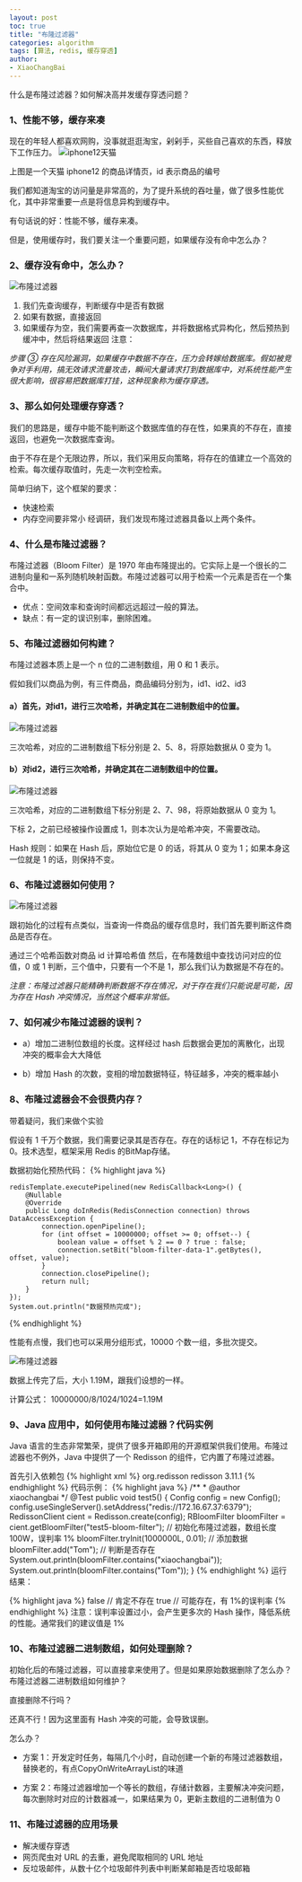 ```yaml
---
layout: post
toc: true
title: "布隆过滤器"
categories: algorithm
tags: [算法, redis, 缓存穿透]
author:
- XiaoChangBai
---
```

什么是布隆过滤器？如何解决高并发缓存穿透问题？
### 1、性能不够，缓存来凑
现在的年轻人都喜欢网购，没事就逛逛淘宝，剁剁手，买些自己喜欢的东西，释放下工作压力。
![iphone12天猫](/assets/images/bloomFilter/1.jpg)

上图是一个天猫 iphone12 的商品详情页，id 表示商品的编号

我们都知道淘宝的访问量是非常高的，为了提升系统的吞吐量，做了很多性能优化，其中非常重要一点是将信息异构到缓存中。

有句话说的好：性能不够，缓存来凑。

但是，使用缓存时，我们要关注一个重要问题，如果缓存没有命中怎么办？

### 2、缓存没有命中，怎么办？

![布隆过滤器](/assets/images/bloomFilter/2.jpg)

1. 我们先查询缓存，判断缓存中是否有数据
2. 如果有数据，直接返回
3. 如果缓存为空，我们需要再查一次数据库，并将数据格式异构化，然后预热到缓冲中，然后将结果返回
注意：


<i>步骤 ③ 存在风险漏洞，如果缓存中数据不存在，压力会转嫁给数据库。假如被竞争对手利用，搞无效请求流量攻击，瞬间大量请求打到数据库中，对系统性能产生很大影响，很容易把数据库打挂，这种现象称为缓存穿透。</i>

### 3、那么如何处理缓存穿透？


我们的思路是，缓存中能不能判断这个数据库值的存在性，如果真的不存在，直接返回，也避免一次数据库查询。

由于不存在是个无限边界，所以，我们采用反向策略，将存在的值建立一个高效的检索。每次缓存取值时，先走一次判空检索。

简单归纳下，这个框架的要求：

* 快速检索
* 内存空间要非常小
经调研，我们发现布隆过滤器具备以上两个条件。


### 4、什么是布隆过滤器？

布隆过滤器（Bloom Filter）是 1970 年由布隆提出的。它实际上是一个很长的二进制向量和一系列随机映射函数。布隆过滤器可以用于检索一个元素是否在一个集合中。

* 优点：空间效率和查询时间都远远超过一般的算法。
* 缺点：有一定的误识别率，删除困难。


### 5、布隆过滤器如何构建？

布隆过滤器本质上是一个 n 位的二进制数组，用 0 和 1 表示。

假如我们以商品为例，有三件商品，商品编码分别为，id1、id2、id3

#### a）首先，对id1，进行三次哈希，并确定其在二进制数组中的位置。
![布隆过滤器](/assets/images/bloomFilter/3.jpg)

三次哈希，对应的二进制数组下标分别是 2、5、8，将原始数据从 0 变为 1。

#### b）对id2，进行三次哈希，并确定其在二进制数组中的位置。

![布隆过滤器](/assets/images/bloomFilter/4.jpg)

三次哈希，对应的二进制数组下标分别是 2、7、98，将原始数据从 0 变为 1。

下标 2，之前已经被操作设置成 1，则本次认为是哈希冲突，不需要改动。

Hash 规则：如果在 Hash 后，原始位它是 0 的话，将其从 0 变为 1；如果本身这一位就是 1 的话，则保持不变。

### 6、布隆过滤器如何使用？

![布隆过滤器](/assets/images/bloomFilter/5.jpg)

跟初始化的过程有点类似，当查询一件商品的缓存信息时，我们首先要判断这件商品是否存在。


通过三个哈希函数对商品 id 计算哈希值
然后，在布隆数组中查找访问对应的位值，0 或 1
判断，三个值中，只要有一个不是 1，那么我们认为数据是不存在的。

<i>注意：布隆过滤器只能精确判断数据不存在情况，对于存在我们只能说是可能，因为存在 Hash 冲突情况，当然这个概率非常低。</i>



### 7、如何减少布隆过滤器的误判？


* a）增加二进制位数组的长度。这样经过 hash 后数据会更加的离散化，出现冲突的概率会大大降低



* b）增加 Hash 的次数，变相的增加数据特征，特征越多，冲突的概率越小



### 8、布隆过滤器会不会很费内存？

带着疑问，我们来做个实验

假设有 1 千万个数据，我们需要记录其是否存在。存在的话标记 1，不存在标记为 0。技术选型，框架采用 Redis 的BitMap存储。

数据初始化预热代码：
{% highlight java %}

    redisTemplate.executePipelined(new RedisCallback<Long>() {
        @Nullable
        @Override
        public Long doInRedis(RedisConnection connection) throws DataAccessException {
            connection.openPipeline();
            for (int offset = 10000000; offset >= 0; offset--) {
                boolean value = offset % 2 == 0 ? true : false;
                connection.setBit("bloom-filter-data-1".getBytes(), offset, value);
            }
            connection.closePipeline();
            return null;
        }
    });
    System.out.println("数据预热完成");

{% endhighlight %}

性能有点慢，我们也可以采用分组形式，10000 个数一组，多批次提交。

![布隆过滤器](/assets/images/bloomFilter/6.jpg)

数据上传完了后，大小 1.19M，跟我们设想的一样。

计算公式： 10000000/8/1024/1024=1.19M



### 9、Java 应用中，如何使用布隆过滤器？代码实例

Java 语言的生态非常繁荣，提供了很多开箱即用的开源框架供我们使用。布隆过滤器也不例外，Java 中提供了一个 Redisson 的组件，它内置了布隆过滤器。

首先引入依赖包
{% highlight xml %}
    <dependency>
        <groupId>org.redisson</groupId>
        <artifactId>redisson</artifactId>
        <version>3.11.1</version>
    </dependency>
{% endhighlight %}
代码示例：
{% highlight java %}
    /**
    * @author xiaochangbai
    */
    @Test
    public void test5() {
        Config config = new Config();
        config.useSingleServer().setAddress("redis://172.16.67.37:6379");
        RedissonClient cient = Redisson.create(config);
        RBloomFilter<String> bloomFilter = cient.getBloomFilter("test5-bloom-filter");
        // 初始化布隆过滤器，数组长度 100W，误判率 1%
        bloomFilter.tryInit(1000000L, 0.01);
        // 添加数据
        bloomFilter.add("Tom");
        // 判断是否存在
        System.out.println(bloomFilter.contains("xiaochangbai"));
        System.out.println(bloomFilter.contains("Tom"));
    } 
  {% endhighlight %}
运行结果：

{% highlight java %}
false   // 肯定不存在
true    // 可能存在，有 1%的误判率
{% endhighlight %}
注意：误判率设置过小，会产生更多次的 Hash 操作，降低系统的性能。通常我们的建议值是 1%


### 10、布隆过滤器二进制数组，如何处理删除？

初始化后的布隆过滤器，可以直接拿来使用了。但是如果原始数据删除了怎么办？布隆过滤器二进制数组如何维护？

直接删除不行吗？

还真不行！因为这里面有 Hash 冲突的可能，会导致误删。

怎么办？

* 方案 1：开发定时任务，每隔几个小时，自动创建一个新的布隆过滤器数组，替换老的，有点CopyOnWriteArrayList的味道

* 方案 2：布隆过滤器增加一个等长的数组，存储计数器，主要解决冲突问题，每次删除时对应的计数器减一，如果结果为 0，更新主数组的二进制值为 0



### 11、布隆过滤器的应用场景

* 解决缓存穿透
* 网页爬虫对 URL 的去重，避免爬取相同的 URL 地址
* 反垃圾邮件，从数十亿个垃圾邮件列表中判断某邮箱是否垃圾邮箱
